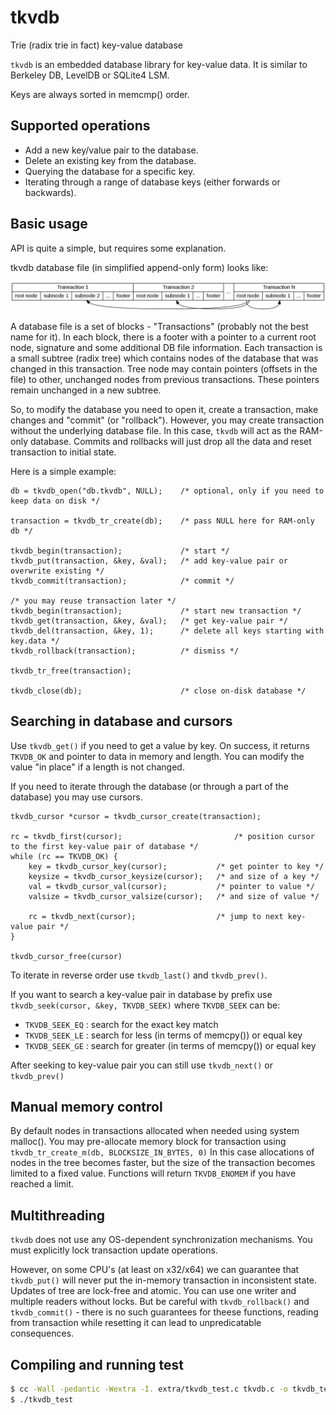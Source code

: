 # tkvdb
Trie (radix trie in fact) key-value database

`tkvdb` is an embedded database library for key-value data. It is similar to Berkeley DB, LevelDB or SQLite4 LSM.

Keys are always sorted in memcmp() order.

## Supported operations

  * Add a new key/value pair to the database.
  * Delete an existing key from the database.
  * Querying the database for a specific key.
  * Iterating through a range of database keys (either forwards or backwards).

## Basic usage

API is quite a simple, but requires some explanation.

tkvdb database file (in simplified append-only form) looks like:

![tkvdb database layout](docs/nonvac_db.png?raw=true "tkvdb database layout")

A database file is a set of blocks - "Transactions" (probably not the best name for it).
In each block, there is a footer with a pointer to a current root node, signature and some additional DB file information.
Each transaction is a small subtree (radix tree) which contains nodes of the database that was changed in this transaction.
Tree node may contain pointers (offsets in the file) to other, unchanged nodes from previous transactions. These pointers remain unchanged in a new subtree.

So, to modify the database you need to open it, create a transaction, make changes and "commit" (or "rollback").
However, you may create transaction without the underlying database file. In this case, `tkvdb` will act as the RAM-only database.
Commits and rollbacks will just drop all the data and reset transaction to initial state.

Here is a simple example:

```
db = tkvdb_open("db.tkvdb", NULL);    /* optional, only if you need to keep data on disk */

transaction = tkvdb_tr_create(db);    /* pass NULL here for RAM-only db */

tkvdb_begin(transaction);             /* start */
tkvdb_put(transaction, &key, &val);   /* add key-value pair or overwrite existing */
tkvdb_commit(transaction);            /* commit */

/* you may reuse transaction later */
tkvdb_begin(transaction);             /* start new transaction */
tkvdb_get(transaction, &key, &val);   /* get key-value pair */
tkvdb_del(transaction, &key, 1);      /* delete all keys starting with key.data */
tkvdb_rollback(transaction);          /* dismiss */

tkvdb_tr_free(transaction);

tkvdb_close(db);                      /* close on-disk database */
```

## Searching in database and cursors

Use `tkvdb_get()` if you need to get a value by key.
On success, it returns `TKVDB_OK` and pointer to data in memory and length.
You can modify the value "in place" if a length is not changed.

If you need to iterate through the database (or through a part of the database) you may use cursors.

```
tkvdb_cursor *cursor = tkvdb_cursor_create(transaction);

rc = tkvdb_first(cursor);                         /* position cursor to the first key-value pair of database */
while (rc == TKVDB_OK) {
	key = tkvdb_cursor_key(cursor);           /* get pointer to key */
	keysize = tkvdb_cursor_keysize(cursor);   /* and size of a key */
	val = tkvdb_cursor_val(cursor);           /* pointer to value */
	valsize = tkvdb_cursor_valsize(cursor);   /* and size of value */

	rc = tkvdb_next(cursor);                  /* jump to next key-value pair */
}

tkvdb_cursor_free(cursor)
```

To iterate in reverse order use `tkvdb_last()` and `tkvdb_prev()`.

If you want to search a key-value pair in database by prefix use `tkvdb_seek(cursor, &key, TKVDB_SEEK)`
where `TKVDB_SEEK` can be:
  * `TKVDB_SEEK_EQ` : search for the exact key match
  * `TKVDB_SEEK_LE` : search for less (in terms of memcpy()) or equal key
  * `TKVDB_SEEK_GE` : search for greater (in terms of memcpy()) or equal key

After seeking to key-value pair you can still use `tkvdb_next()` or `tkvdb_prev()`


## Manual memory control

By default nodes in transactions allocated when needed using system malloc().
You may pre-allocate memory block for transaction using `tkvdb_tr_create_m(db, BLOCKSIZE_IN_BYTES, 0)`
In this case allocations of nodes in the tree becomes faster, but the size of the transaction becomes limited to a fixed value.
Functions will return `TKVDB_ENOMEM` if you have reached a limit.

## Multithreading

`tkvdb` does not use any OS-dependent synchronization mechanisms.
You must explicitly lock transaction update operations.

However, on some CPU's (at least on x32/x64) we can guarantee that `tkvdb_put()` will never put the in-memory transaction in inconsistent state.
Updates of tree are lock-free and atomic.
You can use one writer and multiple readers without locks.
But be careful with `tkvdb_rollback()` and `tkvdb_commit()` - there is no such guarantees for theese functions, reading from transaction while resetting it can lead to unpredicatable consequences.

## Compiling and running test

```sh
$ cc -Wall -pedantic -Wextra -I. extra/tkvdb_test.c tkvdb.c -o tkvdb_test
$ ./tkvdb_test
```
